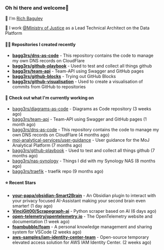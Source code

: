 ### Oh hi there and welcome👋

👐 I'm [Rich Baguley](https://richardbaguley.com/about)

🏢 I work [@Ministry of Justice](https://github.com/ministryofjustice) as a Lead Technical Architect on the Data Platform

#### 👨‍💻 Repositories I created recently
- **[bagg3rs/dns-as-code](https://github.com/bagg3rs/dns-as-code)** - This repository contains the code to manage my own DNS records on CloudFlare
- **[bagg3rs/github-playbook](https://github.com/bagg3rs/github-playbook)** - Used to test and collect all things github
- **[bagg3rs/team-api](https://github.com/bagg3rs/team-api)** - Team-API using Swagger and GitHub pages
- **[bagg3rs/github-blocks](https://github.com/bagg3rs/github-blocks)** - Trying out GitHub Blocks
- **[bagg3rs/github-visualisation](https://github.com/bagg3rs/github-visualisation)** - Used to create a visualisation of commits from GitHub to repositories

#### 👷 Check out what I'm currently working on

- [bagg3rs/diagrams-as-code](https://github.com/bagg3rs/diagrams-as-code) - Diagrams as Code repository (3 weeks ago)
- [bagg3rs/team-api](https://github.com/bagg3rs/team-api) - Team-API using Swagger and GitHub pages (1 month ago)
- [bagg3rs/dns-as-code](https://github.com/bagg3rs/dns-as-code) - This repository contains the code to manage my own DNS records on CloudFlare (4 months ago)
- [moj-analytical-services/user-guidance](https://github.com/moj-analytical-services/user-guidance) - User guidance for the MoJ Analytical Platform (7 months ago)
- [bagg3rs/github-playbook](https://github.com/bagg3rs/github-playbook) - Used to test and collect all things github (7 months ago)
- [bagg3rs/nas-synology](https://github.com/bagg3rs/nas-synology) - Things I did with my Synology NAS (8 months ago)
- [bagg3rs/traefik](https://github.com/bagg3rs/traefik) - traefik repo (9 months ago)

#### ⭐ Recent Stars


- **[your-papa/obsidian-Smart2Brain](https://github.com/your-papa/obsidian-Smart2Brain)** - An Obsidian plugin to interact with your privacy focused AI-Assistant making your second brain even smarter! (1 day ago)
- **[VinciGit00/Scrapegraph-ai](https://github.com/VinciGit00/Scrapegraph-ai)** - Python scraper based on AI (6 days ago)
- **[open-telemetry/opentelemetry.io](https://github.com/open-telemetry/opentelemetry.io)** - The OpenTelemetry website and documentation (1 week ago)
- **[foambubble/foam](https://github.com/foambubble/foam)** - A personal knowledge management and sharing system for VSCode (2 weeks ago)
- **[aws-samples/iam-identity-center-team](https://github.com/aws-samples/iam-identity-center-team)** - Open-source temporary elevated access solution for AWS IAM Identity Center. (2 weeks ago)
